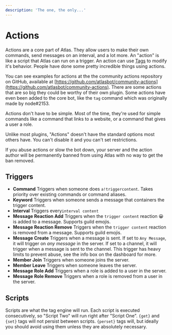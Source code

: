 ```yaml
---
description: 'The one, the only...'
---
```


# Actions

Actions are a core part of Atlas. They allow users to make their own commands, send messages on an interval, and a lot more. An "action" is like a script that Atlas can run on a trigger. An action can use [Tags](../tags/tags.md) to modify it's behavior. People have done some pretty incredible things using actions.

You can see examples for actions at the the community actions repository on GitHub, available at [https://github.com/atlasbot/community-actions](https://github.com/atlasbot/community-actions). There are some actions that are so big they could be worthy of their own plugin. Some actions have even been added to the core bot, like the `tag` command which was originally made by node\#2153.

Actions don't have to be simple. Most of the time, they're used for simple commands like a command that links to a website, or a command that gives a user a role.

Unlike most plugins, "Actions" doesn't have the standard options most others have. You can't disable it and you can't set restrictions.

If you abuse actions or slow the bot down, your server and the action author will be permanently banned from using Atlas with no way to get the ban removed.

## Triggers

* **Command** Triggers when someone does `a!triggercontent`. Takes priority over existing commands or command aliases.
* **Keyword** Triggers when someone sends a message that containers the trigger content.
* **Interval** Triggers every`interval content`
* **Message Reaction Add** Triggers when the `trigger content` reaction 😀 is added to a message. Supports guild emojis.
* **Message Reaction Remove** Triggers when the `trigger content` reaction is removed from a message. Supports guild emojis.
* **Message Create** Triggers when a message is sent. If set to `Any Message`, it will trigger on _any message_ in the server. If set to a channel, it will trigger when a message is sent to the channel. This trigger has heavy limits to prevent abuse, see the info box on the dashboard for more.
* **Member Join** Triggers when someone joins the server.
* **Member Leave** Triggers when someone leaves the server.
* **Message Role Add** Triggers when a role is added to a user in the server.
* **Message Role Remove** Triggers when a role is removed from a user in the server.

## Scripts

Scripts are what the tag engine will run. Each script is executed consecutively, so "Script Two" will run right after "Script One". `{get}` and `{set}` tags will not persist between scripts. `{perset}` tags will, but ideally you should avoid using them unless they are absolutely necessary.


